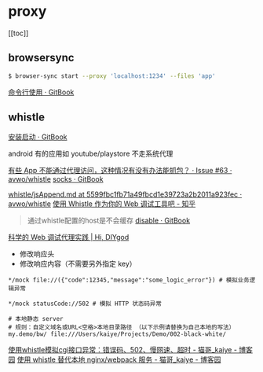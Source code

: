 # proxy
[[toc]]
## browsersync
```sh
$ browser-sync start --proxy 'localhost:1234' --files 'app'
```
[命令行使用 · GitBook](https://elemefe.github.io/sip/browsersync/command-line.html)

## whistle
[安装启动 · GitBook](http://wproxy.org/whistle/install.html)

android 有的应用如 youtube/playstore 不走系统代理

[有些 App 不能通过代理访问，这种情况有没有办法能抓包？ · Issue #63 · avwo/whistle](https://github.com/avwo/whistle/issues/63)
[socks · GitBook](http://wproxy.org/whistle/rules/socks.html)

[whistle/jsAppend.md at 5599fbc1fb71a49fbcd1e39723a2b2011a923fec · avwo/whistle](https://github.com/avwo/whistle/blob/5599fbc1fb71a49fbcd1e39723a2b2011a923fec/docs/zh/rules/jsAppend.md)
[使用 Whistle 作为你的 Web 调试工具吧 - 知乎](https://zhuanlan.zhihu.com/p/79037633)

> 通过whistle配置的host是不会缓存
[disable · GitBook](https://wproxy.org/whistle/rules/disable.html)

[科学的 Web 调试代理实践 | Hi, DIYgod](https://diygod.me/web-debugging-proxy/)

- 修改响应头
- 修改响应内容（不需要另外指定 key）

```
*/mock file://({"code":12345,"message":"some_logic_error"}) # 模拟业务逻辑异常

*/mock statusCode://502 # 模拟 HTTP 状态码异常

# 本地静态 server
# 规则：自定义域名或URL<空格>本地目录路径 （以下示例请替换为自己本地的写法）
my.demo/bw/ file:///Users/kaiye/Projects/Demo/002-black-white/
```
[使用whistle模拟cgi接口异常：错误码、502、慢网速、超时 - 猫哥_kaiye - 博客园](https://www.cnblogs.com/kaiye/p/10137592.html)
[使用 whistle 替代本地 nginx/webpack 服务 - 猫哥_kaiye - 博客园](https://www.cnblogs.com/kaiye/p/9628692.html)
